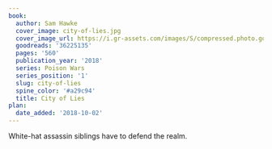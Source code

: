 ```yaml
---
book:
  author: Sam Hawke
  cover_image: city-of-lies.jpg
  cover_image_url: https://i.gr-assets.com/images/S/compressed.photo.goodreads.com/books/1505333151l/36225135._SX98_.jpg
  goodreads: '36225135'
  pages: '560'
  publication_year: '2018'
  series: Poison Wars
  series_position: '1'
  slug: city-of-lies
  spine_color: '#a29c94'
  title: City of Lies
plan:
  date_added: '2018-10-02'
---
```


White-hat assassin siblings have to defend the realm.

